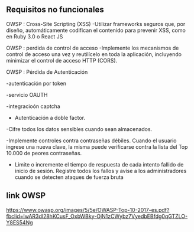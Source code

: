 ## Requisitos no funcionales

OWSP : Cross-Site Scripting (XSS)
-Utilizar frameworks seguros que, por diseño, automáticamente
codifican el contenido para prevenir XSS, como en Ruby 3.0 o
React JS

OWSP : perdida de control de acceso 
-Implemente los mecanismos de control de acceso una vez y
reutilícelo en toda la aplicación, incluyendo minimizar el control
de acceso HTTP (CORS).

OWSP : Pérdida de Autenticación

-autenticación por token

-servicio OAUTH

-integracioón captcha

- Autenticación a doble factor.

-Cifre todos los datos sensibles cuando sean almacenados.

-Implemente controles contra contraseñas débiles. Cuando el
usuario ingrese una nueva clave, la misma puede verificarse
contra la lista del Top 10.000 de peores contraseñas.

- Limite o incremente el tiempo de respuesta de cada intento fallido
de inicio de sesión. Registre todos los fallos y avise a los
administradores cuando se detecten ataques de fuerza bruta

## link OWSP

https://www.owasp.org/images/5/5e/OWASP-Top-10-2017-es.pdf?fbclid=IwAR3dl28hKCusF_OxbWBky-OjN1zCWybz7VyedbEBfdg0qGTZLO-Y8ES54Ng
